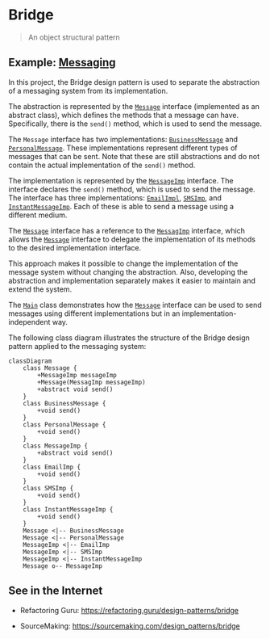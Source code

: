 # Bridge

> An object structural pattern

## Example: [Messaging](../../src/main/java/bridge/messaging)

In this project, the Bridge design pattern is used to separate the abstraction of a messaging system from its implementation.

The abstraction is represented by the [`Message`](../../src/main/java/bridge/messaging/Message.java) interface (implemented as an abstract class), which defines the methods that a message can have. Specifically, there is the `send()` method, which is used to send the message.

The `Message` interface has two implementations: [`BusinessMessage`](../../src/main/java/bridge/messaging/BusinessMessage.java) and [`PersonalMessage`](../../src/main/java/bridge/messaging/PersonalMessage.java). These implementations represent different types of messages that can be sent. Note that these are still abstractions and do not contain the actual implementation of the `send()` method.

The implementation is represented by the [`MessageImp`](../../src/main/java/bridge/messaging/MessageImp.java) interface. The interface declares the `send()` method, which is used to send the message. The interface has three implementations: [`EmailImpl`](../../src/main/java/bridge/messaging/EmailImp.java), [`SMSImp`](../../src/main/java/bridge/messaging/SMSImp.java), and [`InstantMessageImp`](../../src/main/java/bridge/messaging/InstantMessageImp.java). Each of these is able to send a message using a different medium.

The [`Message`](../../src/main/java/bridge/messaging/Message.java) interface has a reference to the [`MessagImp`](../../src/main/java/bridge/messaging/MessageImp.java) interface, which allows the [`Message`](../../src/main/java/bridge/messaging/Message.java) interface to delegate the implementation of its methods to the desired implementation interface.

This approach makes it possible to change the implementation of the message system without changing the abstraction. Also, developing the abstraction and implementation separately makes it easier to maintain and extend the system.

The [`Main`](../../src/main/java/bridge/messaging/Main.java) class demonstrates how the [`Message`](../../src/main/java/bridge/messaging/Message.java) interface can be used to send messages using different implementations but in an implementation-independent way.

The following class diagram illustrates the structure of the Bridge design pattern applied to the messaging system:

```mermaid
classDiagram
    class Message {
        +MessageImp messageImp
        +Message(MessagImp messageImp)
        +abstract void send()
    }
    class BusinessMessage {
        +void send()
    }
    class PersonalMessage {
        +void send()
    }
    class MessageImp {
        +abstract void send()
    }
    class EmailImp {
        +void send()
    }
    class SMSImp {
        +void send()
    }
    class InstantMessageImp {
        +void send()
    }
    Message <|-- BusinessMessage
    Message <|-- PersonalMessage
    MessageImp <|-- EmailImp
    MessageImp <|-- SMSImp
    MessageImp <|-- InstantMessageImp
    Message o-- MessageImp
```


## See in the Internet

- Refactoring Guru: https://refactoring.guru/design-patterns/bridge

- SourceMaking: https://sourcemaking.com/design_patterns/bridge





